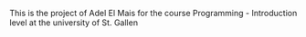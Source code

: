 This is the project of Adel El Mais for the course Programming - Introduction level at the university of St. Gallen
